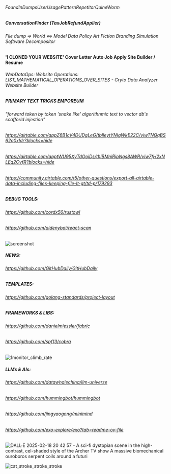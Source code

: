 ###### FoundInDumpsUserUsagePatternRepetitorQuineWorm
##### ConversationFinder (TaxJobRefundApplier)
###### File dump => World <=> Model Data Policy Art Fiction Branding Simulation Software Decompositor
#### 'I CLONED YOUR WEBSITE' Cover Letter Auto Job Apply Site Builder / Resume 

###### WebDataOps: Website Operations: LIST_MATHEMATICAL_OPERATIONS_OVER_SITES - Cryto Data Analyzer Website Builder
##### PRIMARY TEXT TRICKS EMPOREUM
###### "forward token by token 'snake like' algorithnmic text to vector db's scafforld injestion"
###### https://airtable.com/appZ6B1cV4DUDgLeG/tblleytYNIgWkE22C/viwTNQqBS62a0xldr?blocks=hide
###### https://airtable.com/apptWU95XyTdOoiDs/tblBMniRipNgs8AWR/viw7fH2xNLEq2CvfR?blocks=hide
###### https://community.airtable.com/t5/other-questions/export-all-airtable-data-including-files-keeping-file-lt-gt/td-p/179293
##### DEBUG TOOLS:
###### https://github.com/cordx56/rustowl
###### https://github.com/aidenybai/react-scan

![screenshot](https://private-user-images.githubusercontent.com/185833644/414996144-b2d13dc0-bd63-4098-a99f-86abd93a440e.jpg?jwt=eyJhbGciOiJIUzI1NiIsInR5cCI6IkpXVCJ9.eyJpc3MiOiJnaXRodWIuY29tIiwiYXVkIjoicmF3LmdpdGh1YnVzZXJjb250ZW50LmNvbSIsImtleSI6ImtleTUiLCJleHAiOjE3NDAwMjcxNjgsIm5iZiI6MTc0MDAyNjg2OCwicGF0aCI6Ii8xODU4MzM2NDQvNDE0OTk2MTQ0LWIyZDEzZGMwLWJkNjMtNDA5OC1hOTlmLTg2YWJkOTNhNDQwZS5qcGc_WC1BbXotQWxnb3JpdGhtPUFXUzQtSE1BQy1TSEEyNTYmWC1BbXotQ3JlZGVudGlhbD1BS0lBVkNPRFlMU0E1M1BRSzRaQSUyRjIwMjUwMjIwJTJGdXMtZWFzdC0xJTJGczMlMkZhd3M0X3JlcXVlc3QmWC1BbXotRGF0ZT0yMDI1MDIyMFQwNDQ3NDhaJlgtQW16LUV4cGlyZXM9MzAwJlgtQW16LVNpZ25hdHVyZT1iYWQ2NDc0NDk2MjU2NTVhNWNkOWNkZDc1NDk3YTBkMGI2NWRhMzBlNzU3MWUxNTBhYzYyMTk3ODkwYTlhNDAzJlgtQW16LVNpZ25lZEhlYWRlcnM9aG9zdCJ9.eswaqFIZKny38ZtALfRhG7UJZpAFHn6oKSTL43gJs6s)

##### NEWS:
###### https://github.com/GitHubDaily/GitHubDaily
##### TEMPLATES:
###### https://github.com/golang-standards/project-layout
##### FRAMEWORKS & LIBS:
###### https://github.com/danielmiessler/fabric
###### https://github.com/spf13/cobra
![1monitor_climb_rate](https://github.com/user-attachments/assets/7a1e79b0-110c-4bd0-97fa-7683c7dbdc04)

##### LLMs & AIs:
###### https://github.com/datawhalechina/llm-universe
###### https://github.com/hummingbot/hummingbot
###### https://github.com/jingyaogong/minimind
###### https://github.com/exo-explore/exo?tab=readme-ov-file


![DALL·E 2025-02-18 20 42 57 - A sci-fi dystopian scene in the high-contrast, cel-shaded style of the Archer TV show  A massive biomechanical ouroboros serpent coils around a futuri](https://github.com/user-attachments/assets/18c30e0e-ef97-4f62-a9f0-d80d3eb48240)


![cat_stroke_stroke_stroke](https://github.com/user-attachments/assets/c7d5c656-c57a-433f-87c6-521a54d5fb1f)
